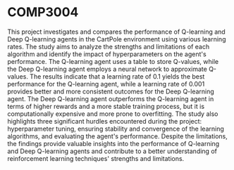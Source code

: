 # COMP3004


This project investigates and compares the performance of Q-learning and Deep Q-learning agents in the CartPole environment using various learning rates. The study aims to analyze the strengths and limitations of each algorithm and identify the impact of hyperparameters on the agent's performance. The Q-learning agent uses a table to store Q-values, while the Deep Q-learning agent employs a neural network to approximate Q-values. The results indicate that a learning rate of 0.1 yields the best performance for the Q-learning agent, while a learning rate of 0.001 provides better and more consistent outcomes for the Deep Q-learning agent. The Deep Q-learning agent outperforms the Q-learning agent in terms of higher rewards and a more stable training process, but it is computationally expensive and more prone to overfitting. The study also highlights three significant hurdles encountered during the project: hyperparameter tuning, ensuring stability and convergence of the learning algorithms, and evaluating the agent's performance. Despite the limitations, the findings provide valuable insights into the performance of Q-learning and Deep Q-learning agents and contribute to a better understanding of reinforcement learning techniques' strengths and limitations.
